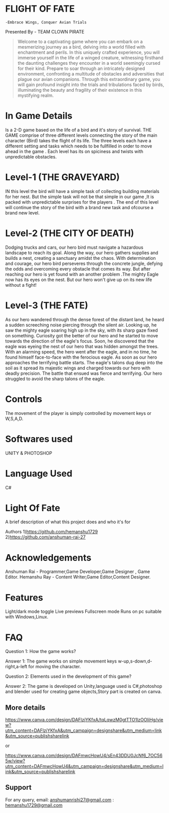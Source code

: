 
# FLIGHT OF FATE
    -Embrace Wings, Conquer Avian Trials

Presented By - TEAM CLOWN PIRATE
>Welcome to a captivating game where you can embark on a mesmerizing journey as a bird, delving into a world filled with enchantment and perils. In this uniquely crafted experience, you will immerse yourself in the life of a winged creature, witnessing firsthand the daunting challenges they encounter in a world seemingly cursed for their kind. Prepare to soar through an intricately designed environment, confronting a multitude of obstacles and adversities that plague our avian companions. Through this extraordinary game, you will gain profound insight into the trials and tribulations faced by birds, illuminating the beauty and fragility of their existence in this mystifying realm.

# In Game Details

Is a 2-D game based on the life of a bird and it's  story of survival. THE GAME  comprise of three different levels connecting the story of the main character (Bird) takes the flight of its life.
The three levels each have a different setting and tasks which needs to be fullfilled in order to move ahead in the game . Each level has its on spiciness and twists  with unpredictable obstacles.

# Level-1 (THE GRAVEYARD)

IN this level the bird will have a simple task of collecting 
building materials for her nest. But the simple task
 will not be that simple in our game ,It is packed
 with unpredictable surprises for the players .
 The end  of this level will continue the story of the 
bird with a brand new task and ofcourse a brand new level.

# Level-2 (THE CITY OF DEATH)

Dodging trucks and cars, our hero bird must navigate a hazardous landscape to reach its goal. Along the way, our hero gathers supplies and builds a nest, creating a sanctuary amidst the chaos. With determination and courage, our hero bird perseveres through the concrete jungle, defying the odds and overcoming every obstacle that comes its way.
But after reaching our hero is yet found with an another problem .The mighty Eagle now has its eyes on the nest.
But our hero won't give up on its new life without a fight!

# Level-3 (THE FATE)

As our hero wandered through the dense forest of the distant land, he heard a sudden screeching noise piercing through the silent air. Looking up, he saw the mighty eagle soaring high up in the sky, with its sharp gaze fixed on something.
Curiosity got the better of our hero and he started to move towards the direction of the eagle's focus. Soon, he discovered that the eagle was eyeing the nest of our hero that was hidden amongst the trees.
With an alarming speed, the hero went after the eagle,
 and in no time, he found himself face-to-face with the ferocious eagle.
As soon as our hero approaches the terrifying battle starts. 
The eagle's talons dug deep into the soil as it spread its majestic wings and charged towards our hero with deadly precision.
The battle that ensued was fierce and terrifying. Our hero struggled to avoid the sharp talons of the eagle.

# Controls

The movement of the player is simply controlled by movement keys or W,S,A,D.

# Softwares used

UNITY &
PHOTOSHOP

# Language Used 

C#

# Light Of Fate

A brief description of what this project does and who it's for

Authors
1)https://github.com/hemanshu1729
2)https://github.com/anshuman-rai-27

# Acknowledgements

Anshuman Rai - Programmer,Game Developer,Game Designer , Game Editor. 
Hemanshu Ray - Content Writer,Game Editor,Content Designer.

# Features
Light/dark mode toggle
Live previews
Fullscreen mode
Runs on pc suitable with Windows,Linux.

# FAQ
Question 1:
How the game works?

Answer 1:
The game works on simple movement keys w-up,s-down,d-right,a-left for moving the character.

Question 2:
Elements used in the development of this game?

Answer 2:
The game is developed on Unity,language used is C#,photoshop and blender used for creating game objects,Story part is created on canva.

## More details
https://www.canva.com/design/DAFlzjYKfxA/tqLqwzM0gtTTO1lzOOIiHg/view?utm_content=DAFlzjYKfxA&utm_campaign=designshare&utm_medium=link&utm_source=publishsharelink

or

https://www.canva.com/design/DAFmwcHowU4/sEn43DDU0JcNf6_7OC565w/view?utm_content=DAFmwcHowU4&utm_campaign=designshare&utm_medium=link&utm_source=publishsharelink
## Support

For any query, 
email: anshumanrishi27@gmail.com 
    : hemanshu1729@gmail.com
